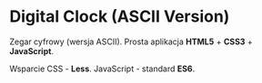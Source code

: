 # Digital Clock (ASCII Version)

Zegar cyfrowy (wersja ASCII). Prosta aplikacja **HTML5** + **CSS3** + **JavaScript**.

Wsparcie CSS - **Less**. JavaScript - standard **ES6**.
